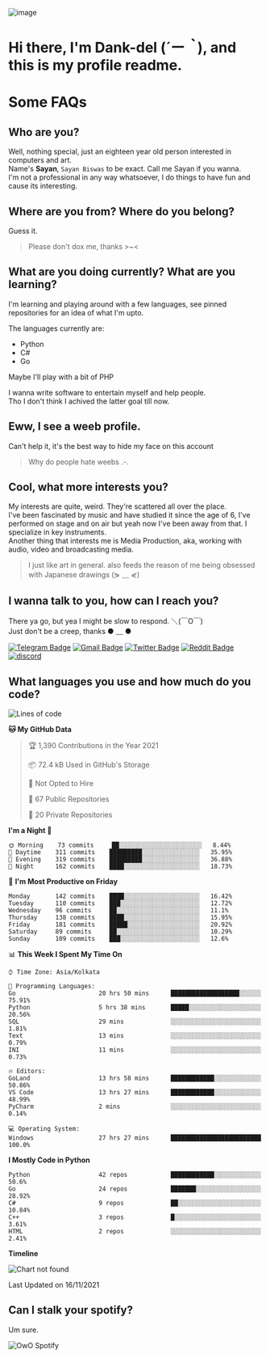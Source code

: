 ![image](https://user-images.githubusercontent.com/63096193/125182844-29f20800-e22f-11eb-8dc9-b0f2d29647bb.png)

# **Hi there, I'm Dank-del (*´ー｀*), and this is my profile readme.**
<!--  [![Profile views](https://gpvc.arturio.dev/dank-del)](https://github.com/dank-del) -->
# Some FAQs

## **Who are you?**

Well, nothing special, just an eighteen year old person interested in computers and art. \
Name's **Sayan**, `Sayan Biswas` to be exact. Call me Sayan if you wanna. \
I'm not a professional in any way whatsoever, I do things to have fun and cause its interesting.

## **Where are you from? Where do you belong?**

Guess it.
> Please don't dox me, thanks >~<

## **What are you doing currently? What are you learning?**

I'm learning and playing around with a few languages, see pinned repositories for an idea of what I'm upto.

The languages currently are:

- Python
- C#
- Go

Maybe I'll play with a bit of PHP

I wanna write software to entertain myself and help people. \
Tho I don't think I achived the latter goal till now.

## **Eww, I see a weeb profile.**

Can't help it, it's the best way to hide my face on this account
> Why do people hate weebs .-.

## **Cool, what more interests you?**

My interests are quite, weird. They're scattered all over the place. \
I've been fascinated by music and have studied it since the age of 6, I've performed on stage and on air but yeah now I've been away from that. I specialize in key instruments. \
Another thing that interests me is Media Production, aka, working with audio, video and broadcasting media.

> I just like art in general. also feeds the reason of me being obsessed with Japanese drawings (⋟ ﹏ ⋞)

## **I wanna talk to you, how can I reach you?**

There ya go, but yea I might be slow to respond. ＼(￣O￣) \
Just don't be a creep, thanks ● ﹏ ●

[![Telegram Badge](https://img.shields.io/badge/-dank_as_fuck-1ca0f1?style=flat-square&logo=telegram&logoColor=white&link=https://t.me/dank_as_fuck)](https://t.me/dank_as_fuck)
[![Gmail Badge](https://img.shields.io/badge/-chizuru@kanojo.tk-c14438?style=flat-square&logo=Gmail&logoColor=white&link=mailto:chizuru@kanojo.tk)](mailto:chizuru@kanojo.tk)
[![Twitter Badge](https://img.shields.io/twitter/follow/TheDankDel?style=social)](https://twitter.com/TheDankDel)
[![Reddit Badge](https://img.shields.io/reddit/user-karma/combined/dank_as_fuck_?style=social)](https://www.reddit.com/user/dank_as_fuck_/)
[![discord](https://discord-md-badge.vercel.app/api/shield/506536929152466945?style=social)](https://discordapp.com/users/506536929152466945)

## **What languages you use and how much do you code?**

<!--START_SECTION:waka-->
![Lines of code](https://img.shields.io/badge/From%20Hello%20World%20I%27ve%20Written-949421%20lines%20of%20code-blue)

**🐱 My GitHub Data** 

> 🏆 1,390 Contributions in the Year 2021
 > 
> 📦 72.4 kB Used in GitHub's Storage 
 > 
> 🚫 Not Opted to Hire
 > 
> 📜 67 Public Repositories 
 > 
> 🔑 20 Private Repositories  
 > 
**I'm a Night 🦉** 

```text
🌞 Morning    73 commits     ██░░░░░░░░░░░░░░░░░░░░░░░   8.44% 
🌆 Daytime    311 commits    █████████░░░░░░░░░░░░░░░░   35.95% 
🌃 Evening    319 commits    █████████░░░░░░░░░░░░░░░░   36.88% 
🌙 Night      162 commits    ████░░░░░░░░░░░░░░░░░░░░░   18.73%

```
📅 **I'm Most Productive on Friday** 

```text
Monday       142 commits    ████░░░░░░░░░░░░░░░░░░░░░   16.42% 
Tuesday      110 commits    ███░░░░░░░░░░░░░░░░░░░░░░   12.72% 
Wednesday    96 commits     ██░░░░░░░░░░░░░░░░░░░░░░░   11.1% 
Thursday     138 commits    ████░░░░░░░░░░░░░░░░░░░░░   15.95% 
Friday       181 commits    █████░░░░░░░░░░░░░░░░░░░░   20.92% 
Saturday     89 commits     ██░░░░░░░░░░░░░░░░░░░░░░░   10.29% 
Sunday       109 commits    ███░░░░░░░░░░░░░░░░░░░░░░   12.6%

```


📊 **This Week I Spent My Time On** 

```text
⌚︎ Time Zone: Asia/Kolkata

💬 Programming Languages: 
Go                       20 hrs 50 mins      ███████████████████░░░░░░   75.91% 
Python                   5 hrs 38 mins       █████░░░░░░░░░░░░░░░░░░░░   20.56% 
SQL                      29 mins             ░░░░░░░░░░░░░░░░░░░░░░░░░   1.81% 
Text                     13 mins             ░░░░░░░░░░░░░░░░░░░░░░░░░   0.79% 
INI                      11 mins             ░░░░░░░░░░░░░░░░░░░░░░░░░   0.73%

🔥 Editors: 
GoLand                   13 hrs 58 mins      ████████████░░░░░░░░░░░░░   50.86% 
VS Code                  13 hrs 27 mins      ████████████░░░░░░░░░░░░░   48.99% 
PyCharm                  2 mins              ░░░░░░░░░░░░░░░░░░░░░░░░░   0.14%

💻 Operating System: 
Windows                  27 hrs 27 mins      █████████████████████████   100.0%

```

**I Mostly Code in Python** 

```text
Python                   42 repos            ████████████░░░░░░░░░░░░░   50.6% 
Go                       24 repos            ███████░░░░░░░░░░░░░░░░░░   28.92% 
C#                       9 repos             ██░░░░░░░░░░░░░░░░░░░░░░░   10.84% 
C++                      3 repos             █░░░░░░░░░░░░░░░░░░░░░░░░   3.61% 
HTML                     2 repos             ░░░░░░░░░░░░░░░░░░░░░░░░░   2.41%

```


**Timeline**

![Chart not found](https://raw.githubusercontent.com/Dank-del/Dank-del/main/charts/bar_graph.png) 


 Last Updated on 16/11/2021
<!--END_SECTION:waka-->

## **Can I stalk your spotify?**

Um sure.

![OwO Spotify](https://spotify-recently-played-readme.vercel.app/api?user=31fdrsslnr7nvq4ytqwtw7c4rxfm&count=5)

